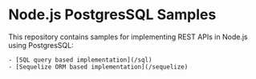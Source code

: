 # Node.js PostgresSQL Samples

This repository contains samples for implementing REST APIs in Node.js using PostgresSQL:
    
    - [SQL query based implementation](/sql)
    - [Sequelize ORM based implementation](/sequelize)